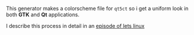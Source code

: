 This generator makes a colorscheme file for `qt5ct` so i get a uniform look in both **GTK** and **Qt** applications.

I describe this process in detail in an [episode of lets linux](https://budrich.github.io/letslinux/uniform_qt_and_gtk) 
